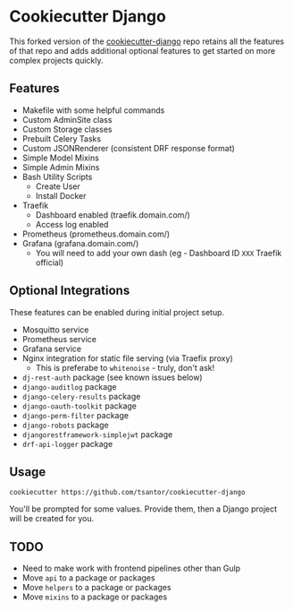# Cookiecutter Django

This forked version of the [cookiecutter-django](https://github.com/cookiecutter/cookiecutter-django) repo retains all the features of that repo and adds additional optional features to get started on more complex projects quickly.

## Features
- Makefile with some helpful commands
- Custom AdminSite class
- Custom Storage classes
- Prebuilt Celery Tasks
- Custom JSONRenderer (consistent DRF response format)
- Simple Model Mixins
- Simple Admin Mixins
- Bash Utility Scripts
  - Create User
  - Install Docker
- Traefik
  - Dashboard enabled (traefik.domain.com/)
  - Access log enabled
- Prometheus (prometheus.domain.com/)
- Grafana (grafana.domain.com/)
  - You will need to add your own dash (eg - Dashboard ID `XXX` Traefik official)

## Optional Integrations
These features can be enabled during initial project setup.
- Mosquitto service
- Prometheus service
- Grafana service
- Nginx integration for static file serving (via Traefix proxy)
  - This is preferabe to `whitenoise` - truly, don't ask!
- `dj-rest-auth` package (see known issues below)
- `django-auditlog` package
- `django-celery-results` package
- `django-oauth-toolkit` package
- `django-perm-filter` package
- `django-robots` package
- `djangorestframework-simplejwt` package
- `drf-api-logger` package


## Usage
```
cookiecutter https://github.com/tsantor/cookiecutter-django
```
You'll be prompted for some values. Provide them, then a Django project will be created for you.

## TODO
- Need to make work with frontend pipelines other than Gulp
- Move `api` to a package or packages
- Move `helpers` to a package or packages
- Move `mixins` to a package or packages
